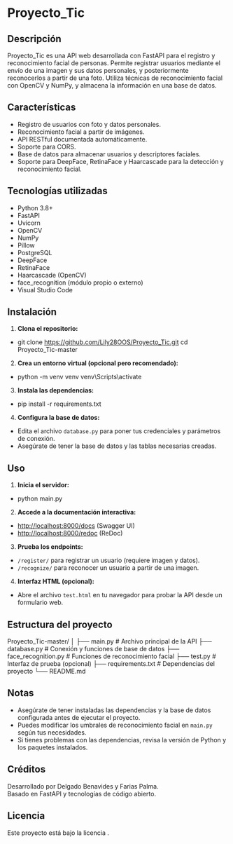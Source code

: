# Proyecto_Tic

## Descripción

Proyecto_Tic es una API web desarrollada con FastAPI para el registro y reconocimiento facial de personas. Permite registrar usuarios mediante el envío de una imagen y sus datos personales, y posteriormente reconocerlos a partir de una foto. Utiliza técnicas de reconocimiento facial con OpenCV y NumPy, y almacena la información en una base de datos.

## Características

- Registro de usuarios con foto y datos personales.
- Reconocimiento facial a partir de imágenes.
- API RESTful documentada automáticamente.
- Soporte para CORS.
- Base de datos para almacenar usuarios y descriptores faciales.
- Soporte para DeepFace, RetinaFace y Haarcascade para la detección y reconocimiento facial.

## Tecnologías utilizadas

- Python 3.8+
- FastAPI
- Uvicorn
- OpenCV
- NumPy
- Pillow
- PostgreSQL
- DeepFace
- RetinaFace
- Haarcascade (OpenCV)
- face_recognition (módulo propio o externo)
- Visual Studio Code

## Instalación

1. **Clona el repositorio:**
- git clone https://github.com/Lily28OOS/Proyecto_Tic.git cd Proyecto_Tic-master
2. **Crea un entorno virtual (opcional pero recomendado):**
- python -m venv venv venv\Scripts\activate
3. **Instala las dependencias:**
- pip install -r requirements.txt
4. **Configura la base de datos:**
- Edita el archivo `database.py` para poner tus credenciales y parámetros de conexión.
- Asegúrate de tener la base de datos y las tablas necesarias creadas.

## Uso

1. **Inicia el servidor:**
- python main.py
2. **Accede a la documentación interactiva:**
- [http://localhost:8000/docs](http://localhost:8000/docs) (Swagger UI)
- [http://localhost:8000/redoc](http://localhost:8000/redoc) (ReDoc)

3. **Prueba los endpoints:**
- `/register/` para registrar un usuario (requiere imagen y datos).
- `/recognize/` para reconocer un usuario a partir de una imagen.

4. **Interfaz HTML (opcional):**
- Abre el archivo `test.html` en tu navegador para probar la API desde un formulario web.

## Estructura del proyecto
Proyecto_Tic-master/ 
│ 
├── main.py # Archivo principal de la API 
├── database.py # Conexión y funciones de base de datos 
├── face_recognition.py # Funciones de reconocimiento facial 
├── test.py # Interfaz de prueba (opcional) 
├── requirements.txt # Dependencias del proyecto 
└── README.md

## Notas

- Asegúrate de tener instaladas las dependencias y la base de datos configurada antes de ejecutar el proyecto.
- Puedes modificar los umbrales de reconocimiento facial en `main.py` según tus necesidades.
- Si tienes problemas con las dependencias, revisa la versión de Python y los paquetes instalados.

## Créditos

Desarrollado por Delgado Benavides y Farias Palma.  
Basado en FastAPI y tecnologías de código abierto.

## Licencia

Este proyecto está bajo la licencia .